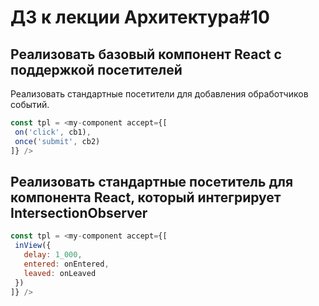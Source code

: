 # ДЗ к лекции Архитектура#10

## Реализовать базовый компонент React с поддержкой посетителей

Реализовать стандартные посетители для добавления обработчиков событий.

```js
const tpl = <my-component accept={[
 on('click', cb1),
 once('submit', cb2)
]} />
```
   
## Реализовать стандартные посетитель для компонента React, который интегрирует IntersectionObserver

```js
const tpl = <my-component accept={[
 inView({
   delay: 1_000,
   entered: onEntered,
   leaved: onLeaved
 })
]} />
```